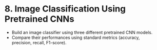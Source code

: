 # 8. Image Classification Using Pretrained CNNs

- Build an image classifier using three different pretrained CNN models.  
- Compare their performances using standard metrics (accuracy, precision, recall, F1-score).
